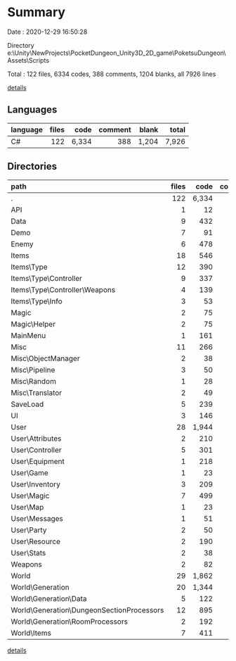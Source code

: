 # Summary

Date : 2020-12-29 16:50:28

Directory e:\Unity\NewProjects\PocketDungeon_Unity3D_2D_game\PoketsuDungeon\Assets\Scripts

Total : 122 files,  6334 codes, 388 comments, 1204 blanks, all 7926 lines

[details](details.md)

## Languages
| language | files | code | comment | blank | total |
| :--- | ---: | ---: | ---: | ---: | ---: |
| C# | 122 | 6,334 | 388 | 1,204 | 7,926 |

## Directories
| path | files | code | comment | blank | total |
| :--- | ---: | ---: | ---: | ---: | ---: |
| . | 122 | 6,334 | 388 | 1,204 | 7,926 |
| API | 1 | 12 | 2 | 5 | 19 |
| Data | 9 | 432 | 2 | 68 | 502 |
| Demo | 7 | 91 | 70 | 33 | 194 |
| Enemy | 6 | 478 | 13 | 103 | 594 |
| Items | 18 | 546 | 8 | 113 | 667 |
| Items\Type | 12 | 390 | 4 | 85 | 479 |
| Items\Type\Controller | 9 | 337 | 4 | 74 | 415 |
| Items\Type\Controller\Weapons | 4 | 139 | 2 | 33 | 174 |
| Items\Type\Info | 3 | 53 | 0 | 11 | 64 |
| Magic | 2 | 75 | 0 | 17 | 92 |
| Magic\Helper | 2 | 75 | 0 | 17 | 92 |
| MainMenu | 1 | 161 | 0 | 30 | 191 |
| Misc | 11 | 266 | 48 | 61 | 375 |
| Misc\ObjectManager | 2 | 38 | 5 | 9 | 52 |
| Misc\Pipeline | 3 | 50 | 21 | 14 | 85 |
| Misc\Random | 1 | 28 | 0 | 7 | 35 |
| Misc\Translator | 2 | 49 | 22 | 11 | 82 |
| SaveLoad | 5 | 239 | 7 | 45 | 291 |
| UI | 3 | 146 | 0 | 25 | 171 |
| User | 28 | 1,944 | 160 | 370 | 2,474 |
| User\Attributes | 2 | 210 | 10 | 40 | 260 |
| User\Controller | 5 | 301 | 31 | 62 | 394 |
| User\Equipment | 1 | 218 | 37 | 30 | 285 |
| User\Game | 1 | 23 | 35 | 11 | 69 |
| User\Inventory | 3 | 209 | 28 | 43 | 280 |
| User\Magic | 7 | 499 | 18 | 95 | 612 |
| User\Map | 1 | 23 | 0 | 5 | 28 |
| User\Messages | 1 | 51 | 0 | 12 | 63 |
| User\Party | 2 | 50 | 0 | 13 | 63 |
| User\Resource | 2 | 190 | 0 | 31 | 221 |
| User\Stats | 2 | 38 | 1 | 8 | 47 |
| Weapons | 2 | 82 | 5 | 17 | 104 |
| World | 29 | 1,862 | 73 | 317 | 2,252 |
| World\Generation | 20 | 1,344 | 64 | 218 | 1,626 |
| World\Generation\Data | 5 | 122 | 1 | 23 | 146 |
| World\Generation\DungeonSectionProcessors | 12 | 895 | 58 | 150 | 1,103 |
| World\Generation\RoomProcessors | 2 | 192 | 4 | 24 | 220 |
| World\Items | 7 | 411 | 7 | 81 | 499 |

[details](details.md)